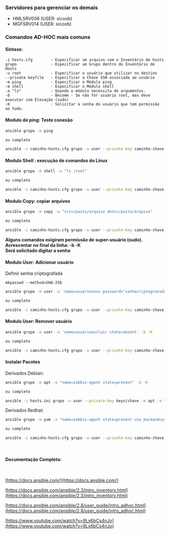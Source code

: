 ### Servidores para gerenciar os demais

- HMLSRV006 (USER: sicoob)
- MGFSRV014 (USER: sicoob)


### Comandos AD-HOC mais comuns

#### Sintaxe:
```
-i hosts.cfg        - Especificar um arquivo com o Inventário de hosts
grupo               - Especificar um Grupo dentro do Inventário de Hosts
-u root             - Especificar o usuário que utilizar no destino
--private keyfile   - Especificar a Chave SSH associada ao usuário
-m ping             - Especificar o Módulo ping
-m shell            - Especificar o Módulo shell 
-a "ls"             - Quando o módulo necessita de argumentos. 
-b                  - Become - Se não for usuário root, mas deve executar com Elevação (sudo)
-K                  - Solicitar a senha do usuário que tem permissão ao Sudo.
```

#### Modulo de ping: Teste conexão
```bash
ansible grupo -m ping

ou completo

ansible -i caminho-hosts.cfg grupo -u user --private-key caminho-chave -m ping
```

#### Modulo Shell : execução de comandos do Linux
```bash
ansible grupo -m shell -a "ls /root"

ou completo

ansible -i caminho-hosts.cfg grupo -u user --private-key caminho-chave -m shell -a "ls /root/"  
```
#### Modulo Copy: copiar arquivos
```bash
ansible grupo -m copy -a "src=/pasta/arquivo dest=/pasta/arquivo"

ou completo

ansible -i caminho-hosts.cfg grupo -u user --private-key caminho-chave -m copy -a "src=/pasta/arquivo dest=/pasta/arquivo"
```

**Alguns comandos exigiram permissão de super-usuário (sudo).**\
**Acrescentar no final da linha: -b -K**\
**Será solicitado digitar a senha**

#### Modulo User: Adicionar usuário
Definir senha criptografada
```
mkpasswd --method=SHA-256
```

```bash
ansible grupo -m user -a 'name=usuarionovo password="senhacriptogravada"' -b -K

ou completo

ansible -i caminho-hosts.cfg grupo -u user --private-key caminho-chave -m user -a 'name=usuarionovo password="senhacriptogravada"' -b -K
```

#### Modulo User: Remover usuário
```bash
ansible grupo -m user -a 'name=usuarioexcluir state=absent' -b -K

ou completo

ansible -i caminho-hosts.cfg grupo -u user --private-key caminho-chave -m user -a 'name=usuarioexcluir state=absent' -b -K
```

#### Instalar Pacotes
Derivados Debian:
```bash
ansible grupo -m apt -a "name=zabbix-agent state=present" -b -K

ou completo

ansible -i hosts.ini grupo -u user --private-key keys/chave -m apt -a "name=zabbix-agent state=present" -b -K
```

Derivados Redhat:
```bash
ansible grupo -m yum -a "name=zabbix-agent state=present use_backend=yum" -b -K

ou completo

ansible -i caminho-hosts.cfg grupo -u user --private-key caminho-chave -m yum -a "name=zabbix-agent state=present use_backend=yum" -b -K
```
<br>

#### Documentação Completa:
<br>

[https://docs.ansible.com/](https://docs.ansible.com/)

[https://docs.ansible.com/ansible/2.3/intro_inventory.html](https://docs.ansible.com/ansible/2.3/intro_inventory.html)

[https://docs.ansible.com/ansible/2.8/user_guide/intro_adhoc.html](https://docs.ansible.com/ansible/2.8/user_guide/intro_adhoc.html)

[https://www.youtube.com/watch?v=9Lx6bCs4nJo](https://www.youtube.com/watch?v=9Lx6bCs4nJo)